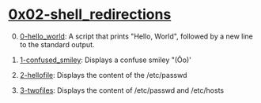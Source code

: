 # [0x02-shell_redirections](0x02-shell_redirections)
0. [0-hello_world](0-hello_world): A script that prints "Hello, World", followed by a new line to the standard output.

1. [1-confused_smiley](1-confused_smiley): Displays a confuse smiley "(Ôo)'

2. [2-hellofile](2-hellofile): Displays the content of the /etc/passwd

3. [3-twofiles](3-twofiles): Displays the content of /etc/passwd and /etc/hosts

